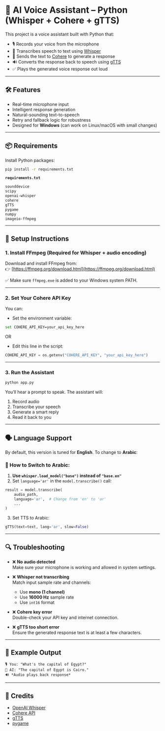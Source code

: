 
# 📣 AI Voice Assistant – Python (Whisper + Cohere + gTTS)

This project is a voice assistant built with Python that:

- 🎙️ Records your voice from the microphone  
- 🧠 Transcribes speech to text using [Whisper](https://github.com/openai/whisper)  
- 🤖 Sends the text to [Cohere](https://cohere.com/) to generate a response  
- 🔊 Converts the response back to speech using [gTTS](https://pypi.org/project/gTTS/)  
- ✅ Plays the generated voice response out loud  

---

## 🛠️ Features

- Real-time microphone input
- Intelligent response generation
- Natural-sounding text-to-speech
- Retry and fallback logic for robustness
- Designed for **Windows** (can work on Linux/macOS with small changes)

---

## 📦 Requirements

Install Python packages:

```bash
pip install -r requirements.txt
```

**`requirements.txt`**
```txt
sounddevice
scipy
openai-whisper
cohere
gTTS
pygame
numpy
imageio-ffmpeg
```

---

## 🔧 Setup Instructions

### 1. Install FFmpeg (Required for Whisper + audio encoding)

Download and install FFmpeg from:  
👉 [https://ffmpeg.org/download.html](https://ffmpeg.org/download.html)

✅ Make sure `ffmpeg.exe` is added to your Windows system PATH.

---

### 2. Set Your Cohere API Key

You can:

- Set the environment variable:

```bash
set COHERE_API_KEY=your_api_key_here
```

OR

- Edit this line in the script:

```python
COHERE_API_KEY = os.getenv("COHERE_API_KEY", "your_api_key_here")
```

---

### 3. Run the Assistant

```bash
python app.py
```

You’ll hear a prompt to speak. The assistant will:

1. Record audio  
2. Transcribe your speech  
3. Generate a smart reply  
4. Read it back to you  

---

## 🗣️ Language Support

By default, this version is tuned for **English**. To change to **Arabic**:

### 🔁 How to Switch to Arabic:

1. **Use `whisper.load_model("base")` instead of `"base.en"`**  
2. Set `language='ar'` in the `model.transcribe()` call:

```python
result = model.transcribe(
    audio_path,
    language='ar',  # Change from 'en' to 'ar'
    ...
)
```

3. Set TTS to Arabic:

```python
gTTS(text=text, lang='ar', slow=False)
```

---

## 🔍 Troubleshooting

- ❌ **No audio detected**  
  Make sure your microphone is working and allowed in system settings.

- ❌ **Whisper not transcribing**  
  Match input sample rate and channels:  
  - Use **mono (1 channel)**  
  - Use **16000 Hz** sample rate  
  - Use `int16` format

- ❌ **Cohere key error**  
  Double-check your API key and internet connection.

- ❌ **gTTS too short error**  
  Ensure the generated response text is at least a few characters.

---

## 🧠 Example Output

```
🎙️ You: "What's the capital of Egypt?"
🤖 AI: "The capital of Egypt is Cairo."
🔊 *Audio plays back response*
```

---

## 🙋 Credits

- [OpenAI Whisper](https://github.com/openai/whisper)
- [Cohere API](https://cohere.com/)
- [gTTS](https://pypi.org/project/gTTS/)
- [pygame](https://www.pygame.org/)
